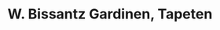 ---
title: "W. Bissantz Gardinen, Tapeten"
url: /mannheim/w-bissantz-gardinen-tapeten/
shop: Gardinen
---